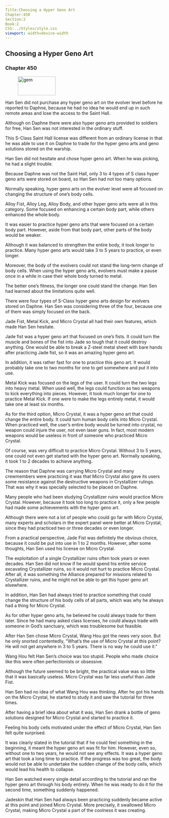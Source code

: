 ```yaml
---
Title:Choosing a Hyper Geno Art 
Chapter:450 
Section:2 
Book:2 
CSS:../Styles/style.css 
viewport: width=device-width
---
```

  
## Choosing a Hyper Geno Art
### Chapter 450
  
<figure>
	<img src="../Images/gem.gif" alt="gem" id="gem" width="120" height="60" />
</figure>
  

  
Han Sen did not purchase any hyper geno art on the evolver level before he reported to Daphne, because he had no idea he would end up in such remote areas and lose the access to the Saint Hall.

Although on Daphne there were also hyper geno arts provided to soldiers for free, Han Sen was not interested in the ordinary stuff.

This S-Class Saint Hall license was different from an ordinary license in that he was able to use it on Daphne to trade for the hyper geno arts and geno solutions stored on the warship.

Han Sen did not hesitate and chose hyper geno art. When he was picking, he had a slight trouble.

Because Daphne was not the Saint Hall, only 3 to 4 types of S class hyper geno arts were stored on board, so Han Sen had not too many options.

Normally speaking, hyper geno arts on the evolver level were all focused on changing the structure of one’s body cells.

Alloy Fist, Alloy Leg, Alloy Body, and other hyper geno arts were all in this category. Some focused on enhancing a certain body part, while others enhanced the whole body.

It was easier to practice hyper geno arts that were focused on a certain body part. However, aside from that body part, other parts of the body would be weaker.

Although it was balanced to strengthen the entire body, it took longer to practice. Many hyper geno arts would take 3 to 5 years to practice, or even longer.

Moreover, the body of the evolvers could not stand the long-term change of body cells. When using the hyper geno arts, evolvers must make a pause once in a while in case their whole body turned to metal.

The better one’s fitness, the longer one could stand the change. Han Sen had learned about the limitations quite well.

There were four types of S-Class hyper geno arts design for evolvers stored on Daphne. Han Sen was considering three of the four, because one of them was simply focused on the back.

Jade Fist, Metal Kick, and Micro Crystal all had their own features, which made Han Sen hesitate.

Jade fist was a hyper geno art that focused on one’s fists. It could turn the muscle and bones of the fist into Jade so tough that it could destroy anything. One would be able to break a Z-steel metal sheet with bare hands after practicing Jade fist, so it was an amazing hyper geno art.

In addition, it was rather fast for one to practice this geno art. It would probably take one to two months for one to get somewhere and put it into use.

Metal Kick was focused on the legs of the user. It could turn the two legs into heavy metal. When used well, the legs could function as two weapons to kick everything into pieces. However, it took much longer for one to practice Metal Kick. If one were to make the legs entirely metal, it would take one at least six months.

As for the third option, Micro Crystal, it was a hyper geno art that could change the entire body. It could turn human body cells into Micro Crystal. When practiced well, the user’s entire body would be turned into crystal, no weapon could injure the user, not even laser guns. In fact, most modern weapons would be useless in front of someone who practiced Micro Crystal.

Of course, was very difficult to practice Micro Crystal. Without 3 to 5 years, one could not even get started with the hyper geno art. Normally speaking, it took 1 to 2 decades to achieve anything.

The reason that Daphne was carrying Micro Crystal and many crewmembers were practicing it was that Micro Crystal also gave its users some resistance against the destructive weapons in Crystallizer rulings. That was why it was specially selected to be placed on Daphne.

Many people who had been studying Crystallizer ruins would practice Micro Crystal. However, because it took too long to practice it, only a few people had made some achievements with the hyper geno art.

Although there were not a lot of people who could go far with Micro Crystal, many experts and scholars in the expert panel were better at Micro Crystal, since they had practiced two or three decades or even longer.

From a practical perspective, Jade Fist was definitely the obvious choice, because it could be put into use in 1 to 2 months. However, after some thoughts, Han Sen used his license on Micro Crystal.

The exploitation of a single Crystallizer ruins often took years or even decades. Han Sen did not know if he would spend his entire service excavating Crystallizer ruins, so it would not hurt to practice Micro Crystal. After all, it was something the Alliance prepared for missions related to Crystallizer ruins, and he might not be able to get this hyper geno art elsewhere.

In addition, Han Sen had always tried to practice something that could change the structure of his body cells of all parts, which was why he always had a thing for Micro Crystal.

As for other hyper geno arts, he believed he could always trade for them later. Since he had many asked class licenses, he could always trade with someone in God’s sanctuary, which was troublesome but feasible.

After Han Sen chose Micro Crystal, Wang Hou got the news very soon. But he only snorted contentedly, "What’s the use of Micro Crystal at this point? He will not get anywhere in 3 to 5 years. There is no way he could use it."

Wang Hou felt Han Sen’s choice was too stupid. People who made choice like this were often perfectionists or obsessive.

Although the future seemed to be bright, the practical value was so little that it was basically useless. Micro Crystal was far less useful than Jade Fist.

Han Sen had no idea of what Wang Hou was thinking. After he got his hands on the Micro Crystal, he started to study it and saw the tutorial for three times.

After having a brief idea about what it was, Han Sen drank a bottle of geno solutions designed for Micro Crystal and started to practice it.

Feeling his body cells motivated under the effect of Micro Crystal, Han Sen felt quite surprised.

It was clearly stated in the tutorial that if he could feel something in the beginning, it meant the hyper geno art was fit for him. However, even so, without one to two years, he would not see any effects. It was a hyper geno art that took a long time to practice. If the progress was too great, the body would not be able to undertake the sudden change of the body cells, which would lead his health to collapse.

Han Sen watched every single detail according to the tutorial and ran the hyper geno art through his body entirely. When he was ready to do it for the second time, something suddenly happened.

Jadeskin that Han Sen had always been practicing suddenly became active at this point and joined Micro Crystal. More precisely, it swallowed Micro Crystal, making Micro Crystal a part of the coolness it was creating.